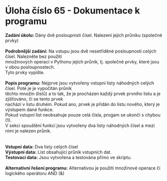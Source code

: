 # Úloha číslo 65  - Dokumentace k programu 

**Zadání úkolu:** Dány dvě posloupnisti čísel. Nalezení jejich průniku (společné prvky)\
\
**Podrobnější zadání:** Na vstupu jsou dvě nesetříděné posloupnosti celých čísel. Nalezněte bez použití \
množinových operací v Pythonu jejich průnik, tj. společné prvky, které jsou v obou posloupnostech. \
Tyto prvky vypište.\
\
**Popis programu:** Nejprve jsou vytvořeny vstupní listy náhodných celých čísel. Poté je je vypočítán průnik \
těchto množin (listů) a to tak, že je procházen každý prvek prvního listu a je zjišťováno, či se tento prvek\
nachází v listu druhém. Pokud ano, prvek je přidán do listu nového, který je výstupem dané funkce. \
Pokud vstupní list neobsahuje pouze celá čísla, progam se ukončí s chybou (1). \
V sekci spouštění funkcí jsou vytvořeny dva listy náhodných čísel a mezi nimi je nalezen průnik. \
\
\
**Vstupní data:** Dva listy celých čísel
\
**Výstupní data:** List obsahující průnik vstupních dat.
\
**Testovací data:** Jsou vytvořena a testována přímo ve skriptu.
\
\
**Alternativní řešení programu:** Alternativou je použití množinové operace či logického operátoru AND (&)









